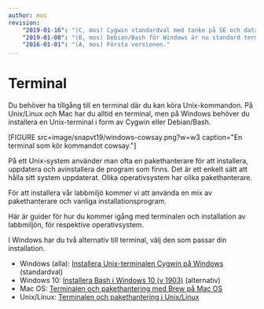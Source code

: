 ```yaml
---
author: mos
revision:
    "2019-01-16": "(C, mos) Cygwin standardval med tanke på SE och databaskurs, bash som standardval inför ht19."
    "2019-01-08": "(B, mos) Debian/Bash för Windows är nu standard terminal på Windows."
    "2016-01-01": "(A, mos) Första versionen."
...
```

Terminal
==================================

Du behöver ha tillgång till en terminal där du kan köra Unix-kommandon. På Unix/Linux och Mac har du alltid en terminal, men på Windows behöver du installera en Unix-terminal i form av Cygwin eller Debian/Bash.

[FIGURE src=image/snapvt19/windows-cowsay.png?w=w3 caption="En terminal som kör kommandot cowsay."]

På ett Unix-system använder man ofta en pakethanterare för att installera, uppdatera och avinstallera de program som finns. Det är ett enkelt sätt att hålla sitt system uppdaterat. Olika operativsystem har olika pakethanterare.

För att installera vår labbmiljö kommer vi att använda en mix av pakethanterare och vanliga installationsprogram.

Här är guider för hur du kommer igång med terminalen och installation av labbmiljön, för respektive operativsystem.

I Windows har du två alternativ till terminal, välj den som passar din installation.

* Windows (alla): [Installera Unix-terminalen Cygwin på Windows](kunskap/installera-unix-terminalen-cygwin-pa-windows) (standardval)
* Windows 10: [Installera Bash i Windows 10 (v 1903)](kunskap/installera-bash-i-windows-10-v2) (alternativ)
* Mac OS: [Terminalen och pakethantering med Brew på Mac OS](kunskap/terminalen-och-pakethantering-med-brew-pa-mac-os)
* Unix/Linux: [Terminalen och pakethantering i Unix/Linux](kunskap/terminalen-och-pakethantering-i-unix-linux)

<!--
Om du är osäker på grunderna i en Unix-terminal så finns det en [guide som hjälper dig att komma igång med Unix på kommandoraden](kunskap/20-steg-for-att-komma-i-gang-med-unix-och-terminalen).
-->
